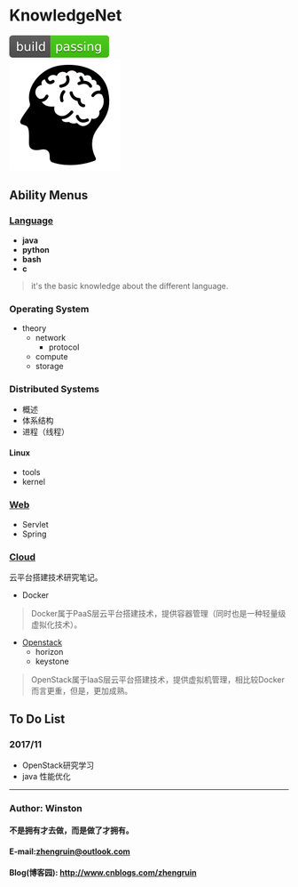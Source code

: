 # KnowledgeNet
![](/images/logo/passing.svg) <br>
![knowledgenet-logo]

## Ability  Menus
### [Language](/language)
- **java**
- **python**
- **bash**
- **c**

> it's the basic knowledge about the different language.

### Operating System
- theory
    - network
        - protocol
    - compute
    - storage

### Distributed Systems
- 概述
- 体系结构
- 进程（线程）

#### Linux
- tools
- kernel

### [Web](/web)
- Servlet
- Spring

### [Cloud](/cloud)
云平台搭建技术研究笔记。

- Docker

> Docker属于PaaS层云平台搭建技术，提供容器管理（同时也是一种轻量级虚拟化技术）。

- [Openstack](/cloud/openstack)
    - horizon
    - keystone

> OpenStack属于IaaS层云平台搭建技术，提供虚拟机管理，相比较Docker而言更重，但是，更加成熟。


## To Do List
### 2017/11
- OpenStack研究学习
- java 性能优化


***
### Author: Winston
#### 不是拥有才去做，而是做了才拥有。
#### E-mail:zhengruin@outlook.com 
#### Blog(博客园): http://www.cnblogs.com/zhengruin

[knowledgenet-logo]: /images/brain.png




